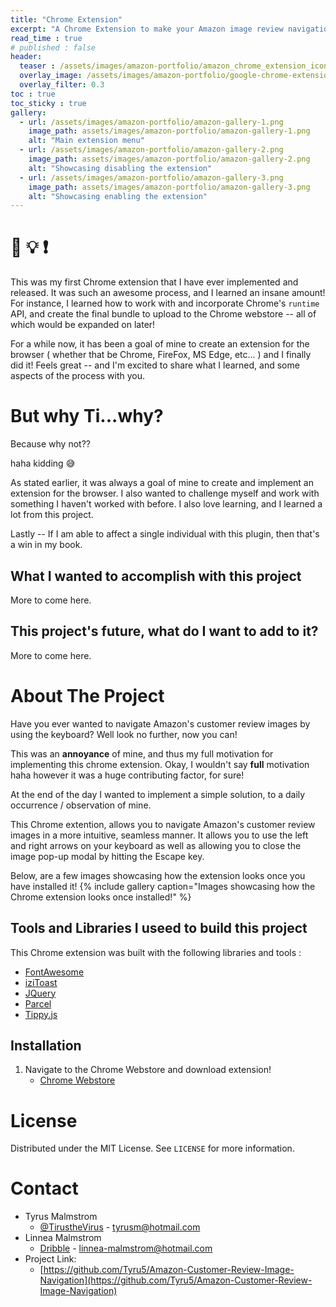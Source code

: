 ```yaml
---
title: "Chrome Extension"
excerpt: "A Chrome Extension to make your Amazon image review navigation more fluid."
read_time : true
# published : false
header:
  teaser : /assets/images/amazon-portfolio/amazon_chrome_extension_icon_128x128.png
  overlay_image: /assets/images/amazon-portfolio/google-chrome-extensions.jpg
  overlay_filter: 0.3
toc : true
toc_sticky : true
gallery:
  - url: /assets/images/amazon-portfolio/amazon-gallery-1.png
    image_path: assets/images/amazon-portfolio/amazon-gallery-1.png
    alt: "Main extension menu"
  - url: /assets/images/amazon-portfolio/amazon-gallery-2.png
    image_path: assets/images/amazon-portfolio/amazon-gallery-2.png
    alt: "Showcasing disabling the extension"
  - url: /assets/images/amazon-portfolio/amazon-gallery-3.png
    image_path: assets/images/amazon-portfolio/amazon-gallery-3.png
    alt: "Showcasing enabling the extension"
---
```


# :thinking: :bulb: :exclamation:
This was my first Chrome extension that I have ever implemented and released. It was such an awesome process, and I learned
an insane amount! For instance, I learned how to work with and incorporate Chrome's ```runtime``` API, and create the 
final bundle to upload to the Chrome webstore -- all of which would be expanded on later! 

For a while now, it has been a goal of mine to create an extension for the browser 
( whether that be Chrome, FireFox, MS Edge, etc... ) and I finally did it! Feels great -- and I'm excited to share what 
I learned, and some aspects of the process with you.

# But why Ti...why?
Because why not??

haha kidding :sweat_smile:

As stated earlier, it was always a goal of mine to create and implement an extension for the browser. I also wanted to
challenge myself and work with something I haven't worked with before. I also love learning, and I learned a lot from
this project.

Lastly -- If I am able to affect a single individual with this plugin, then that's a win in my book.

## What I wanted to accomplish with this project
More to come here.

## This project's future, what do I want to add to it?
More to come here.

#

# About The Project
Have you ever wanted to navigate Amazon's customer review images by using the keyboard? Well look no further,
now you can! 

This was an **annoyance** of mine, and thus my full motivation for implementing this chrome extension. Okay, I wouldn't say
**full** motivation haha however it was a huge contributing factor, for sure!

At the end of the day I wanted to implement a simple solution, to a daily occurrence / observation of mine.

This Chrome extention, allows you to navigate Amazon's customer review images in a more intuitive, seamless manner. 
It allows you to use the left and right arrows on your keyboard as well as allowing you
to close the image pop-up modal by hitting the Escape key.

Below, are a few images showcasing how the extension looks once you have installed it!
{% include gallery caption="Images showcasing how the Chrome extension looks once installed!" %}

## Tools and Libraries I useed to build this project
This Chrome extension was built with the following libraries and tools :
* [FontAwesome](https://fontawesome.com/)
* [iziToast](https://izitoast.marcelodolza.com/)
* [JQuery](https://jquery.com)
* [Parcel](https://parceljs.org/)
* [Tippy.js](https://atomiks.github.io/tippyjs/)

## Installation
1. Navigate to the Chrome Webstore and download extension!
      * [Chrome Webstore](https://chrome.google.com/webstore/detail/amazon-customer-review-im/fccjockkgecijdiogeebaefkdpkobmdo)

<!-- LICENSE -->
# License
Distributed under the MIT License. See `LICENSE` for more information.

<!-- CONTACT -->
# Contact
* Tyrus Malmstrom 
  - [@TirustheVirus](https://twitter.com/TirustheVirus) - tyrusm@hotmail.com
* Linnea Malmstrom 
  - [Dribble](https://dribbble.com/LinneasMaximus) - linnea-malmstrom@hotmail.com
* Project Link: 
  - [https://github.com/Tyru5/Amazon-Customer-Review-Image-Navigation](https://github.com/Tyru5/Amazon-Customer-Review-Image-Navigation)